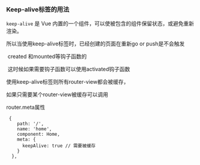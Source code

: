 ### Keep-alive标签的用法

`keep-alive` 是 Vue 内置的一个组件，可以使被包含的组件保留状态，或避免重新渲染。

所以当使用keep-alive标签时，已经创建的页面在重新go or push是不会触发

​    created 和mounted等钩子函数的

​    这时候如果需要钩子函数可以使用activated钩子函数

使用keep-alive标签则所有router-view都会被缓存，

如果只需要某个router-view被缓存可以调用

router.meta属性

```
 {
    path: '/',
    name: 'home',
    component: Home,
    meta: {
      keepAlive: true // 需要被缓存
    }
  },
```

